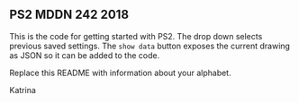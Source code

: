 ## PS2 MDDN 242 2018

This is the code for getting started with PS2. The drop down
selects previous saved settings. The `show data` button exposes
the current drawing as JSON so it can be added to the code.

Replace this README with information about your alphabet.

Katrina